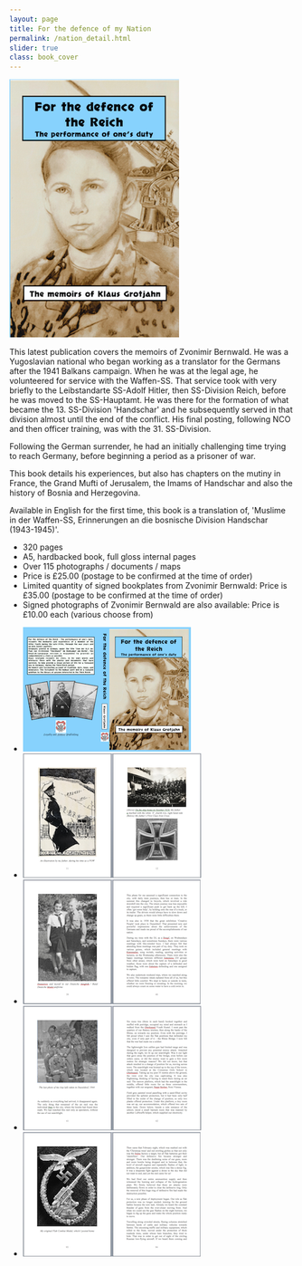 ```yaml
---
layout: page
title: For the defence of my Nation
permalink: /nation_detail.html
slider: true
class: book_cover
---
```


<img src="./assets/Reich main cover 2.png" id="detail" class="center"/>
<p>This latest publication covers the memoirs of Zvonimir Bernwald.  He was a Yugoslavian national who began working as a translator for the Germans after the 1941 Balkans campaign. When he was at the legal age, he volunteered for service with the Waffen-SS. That service took with very briefly to the Leibstandarte SS-Adolf Hitler, then SS-Division Reich, before he was moved to the SS-Hauptamt. He was there for the formation of what became the 13. SS-Division 'Handschar' and he subsequently served in that division almost until the end of the conflict. His final posting, following NCO and then officer training, was with the 31. SS-Division.</p>
<p>Following the German surrender, he had an initially challenging time trying to reach Germany, before beginning a period as a prisoner of war.</p>
<p>This book details his experiences, but also has chapters on the mutiny in France, the Grand Mufti of Jerusalem, the Imams of Handschar and also the history of Bosnia and Herzegovina.</p>
<p>Available in English for the first time, this book is a translation of, 'Muslime in der Waffen-SS, Erinnerungen an die bosnische Division Handschar (1943-1945)'.</p>
<ul class="over">
  <li>320 pages</li>
  <li>A5, hardbacked book, full gloss internal pages</li>
  <li>Over 115 photographs / documents / maps</li>
  <li>Price is £25.00 (postage to be confirmed at the time of order)</li>
  <li>Limited quantity of signed bookplates from Zvonimir Bernwald: Price is £35.00 (postage to be confirmed at the time of order)</li>
  <li>Signed photographs of Zvonimir Bernwald are also available: Price is £10.00 each (various choose from)</li>
</ul>

<div id="folio" class="svwp">
  <ul>
    <li><img alt="Contents page" src="./assets/Reich full cover 2.png" /></li>
    <li><img alt="Internal page" src="./assets/Reich dad.png" /></li>
    <li><img alt="Additional internals" src="./assets/Reich internal 1.png" /></li>
    <li><img alt="Full cover" src="./assets/Reich internal 2.png" /></li>
    <li><img alt="Cover edge" src="./assets/Reich internal 3.png" /></li>
  </ul>
</div>
